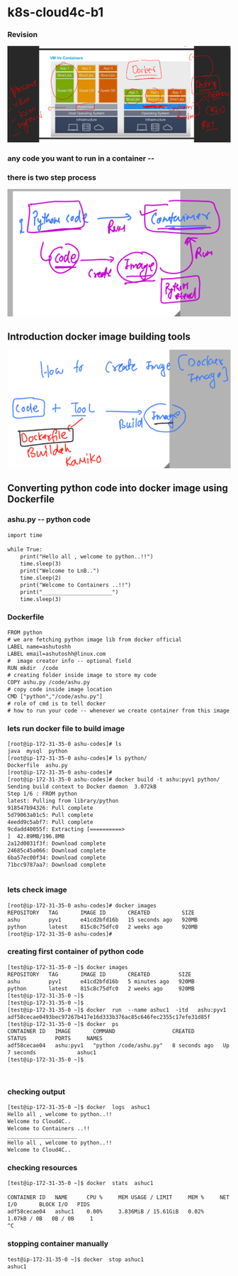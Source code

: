# k8s-cloud4c-b1

### Revision 

<img src="rev.png">

### any code you want to run in a container -- 
### there is two step process

<img src="two.png">

## Introduction docker image building tools 

<img src="tools.png">

## Converting python code into docker image using Dockerfile 

### ashu.py -- python code 

```
import time

while True:
    print("Hello all , welcome to python..!!")
    time.sleep(3)
    print("Welcome to LnB..")
    time.sleep(2)
    print("Welcome to Containers ..!!")
    print("______________________")
    time.sleep(3)
```

### Dockerfile 

```
FROM python
# we are fetching python image lib from docker official 
LABEL name=ashutoshh
LABEL email=ashutoshh@linux.com 
#  image creator info -- optional field 
RUN mkdir  /code 
# creating folder inside image to store my code
COPY ashu.py /code/ashu.py 
# copy code inside image location 
CMD ["python","/code/ashu.py"]
# role of cmd is to tell docker 
# how to run your code -- whenever we create container from this image
```

### lets run docker file to build image 

```
[root@ip-172-31-35-0 ashu-codes]# ls
java  mysql  python
[root@ip-172-31-35-0 ashu-codes]# ls python/
Dockerfile  ashu.py
[root@ip-172-31-35-0 ashu-codes]# 
[root@ip-172-31-35-0 ashu-codes]# docker build -t ashu:pyv1 python/
Sending build context to Docker daemon  3.072kB
Step 1/6 : FROM python
latest: Pulling from library/python
918547b94326: Pull complete 
5d79063a01c5: Pull complete 
4eedd9c5abf7: Pull complete 
9cdadd40055f: Extracting [==========>                                        ]  42.89MB/196.8MB
2a12d0031f3f: Download complete 
24685c45a066: Download complete 
6ba57ec00f34: Download complete 
71bcc9787aa7: Download complete 


```

### lets check image 

```
[root@ip-172-31-35-0 ashu-codes]# docker images
REPOSITORY   TAG       IMAGE ID       CREATED          SIZE
ashu         pyv1      e41cd2bfd16b   15 seconds ago   920MB
python       latest    815c8c75dfc0   2 weeks ago      920MB
[root@ip-172-31-35-0 ashu-codes]# 

```

### creating first container of python code 

```
[test@ip-172-31-35-0 ~]$ docker images
REPOSITORY   TAG       IMAGE ID       CREATED         SIZE
ashu         pyv1      e41cd2bfd16b   5 minutes ago   920MB
python       latest    815c8c75dfc0   2 weeks ago     920MB
[test@ip-172-31-35-0 ~]$ 
[test@ip-172-31-35-0 ~]$ 
[test@ip-172-31-35-0 ~]$ docker  run  --name ashuc1  -itd   ashu:pyv1 
adf58cecae0493bec97267b417e16d333b376ac85c646fec2355c17efe31d85f
[test@ip-172-31-35-0 ~]$ docker  ps
CONTAINER ID   IMAGE       COMMAND                  CREATED         STATUS         PORTS     NAMES
adf58cecae04   ashu:pyv1   "python /code/ashu.py"   8 seconds ago   Up 7 seconds             ashuc1
[test@ip-172-31-35-0 ~]$ 



```

### checking output 

```
[test@ip-172-31-35-0 ~]$ docker  logs  ashuc1 
Hello all , welcome to python..!!
Welcome to Cloud4C..
Welcome to Containers ..!!
______________________
Hello all , welcome to python..!!
Welcome to Cloud4C..

```

### checking resources 

```
[test@ip-172-31-35-0 ~]$ docker  stats  ashuc1 

CONTAINER ID   NAME      CPU %     MEM USAGE / LIMIT     MEM %     NET I/O       BLOCK I/O   PIDS
adf58cecae04   ashuc1    0.00%     3.836MiB / 15.61GiB   0.02%     1.07kB / 0B   0B / 0B     1
^C

```

### stopping container manually 

```
test@ip-172-31-35-0 ~]$ docker  stop ashuc1
ashuc1

```


